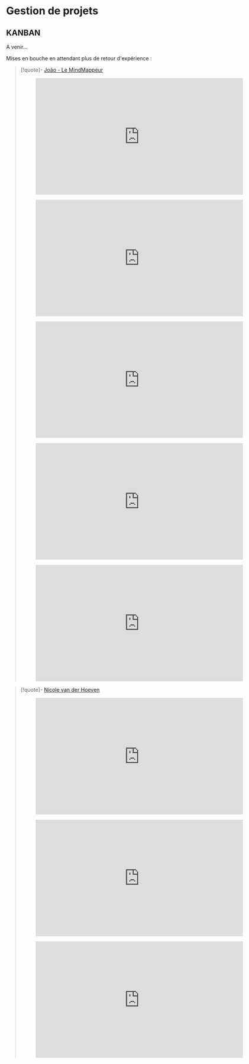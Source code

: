 # Gestion de projets

## KANBAN


<!--
[google.com/search?q=kanban&rlz=1C1CHBF_frFR845FR845&oq=kanban&aqs=chrome..69i57j0i433i512j0i512l3j69i60l3.3175j0j7&sourceid=chrome&ie=UTF-8](https://www.google.com/search?q=kanban&rlz=1C1CHBF_frFR845FR845&oq=kanban&aqs=chrome..69i57j0i433i512j0i512l3j69i60l3.3175j0j7&sourceid=chrome&ie=UTF-8)

[https://fr.wikipedia.org/wiki/Kanban_(développement)](https://fr.wikipedia.org/wiki/Kanban_(d%C3%A9veloppement))

[kanbanize.com/fr/ressources/debuter-avec/methode-kanban](https://kanbanize.com/fr/ressources/debuter-avec/methode-kanban)

https://www.atlassian.com/fr/agile/kanban

[cadremploi.fr/editorial/conseils/conseils-carriere/detail/article/jose-pas-demander-mais-c-est-quoi-la-methode-kanban.html](https://www.cadremploi.fr/editorial/conseils/conseils-carriere/detail/article/jose-pas-demander-mais-c-est-quoi-la-methode-kanban.html)

https://www.merci-app.com/article/kanban

https://www.amalo-recrutement.fr/blog/kanban/

https://organisologie.com/comment-sorganiser/comment-atteindre-ses-objectifs/plan-action/methode-kanban-toyota-contenu/
-->


A venir...

Mises en bouche en attendant plus de retour d'expérience :

>[!quote]- [João - Le MindMappeur](https://www.youtube.com/c/LeMindMappeur)
><center><figure><iframe width="560" height="315" src="https://www.youtube.com/embed/WRkvdtm7ybw" title="YouTube video player" frameborder="0" allow="accelerometer; autoplay; clipboard-write; encrypted-media; gyroscope; picture-in-picture" allowfullscreen></iframe></figure></center>
><center><figure><iframe width="560" height="315" src="https://www.youtube-nocookie.com/embed/LPxyEJeVsPg" title="YouTube video player" frameborder="0" allow="accelerometer; autoplay; clipboard-write; encrypted-media; gyroscope; picture-in-picture" allowfullscreen></iframe></figure></center>
><center><figure><iframe width="560" height="315" src="https://www.youtube.com/embed/PSo2XkKHpWo" title="YouTube video player" frameborder="0" allow="accelerometer; autoplay; clipboard-write; encrypted-media; gyroscope; picture-in-picture" allowfullscreen></iframe></figure></center>
><center><figure><iframe width="560" height="315" src="https://www.youtube-nocookie.com/embed/NIFeiwnQpGs" title="YouTube video player" frameborder="0" allow="accelerometer; autoplay; clipboard-write; encrypted-media; gyroscope; picture-in-picture" allowfullscreen></iframe></figure></center>
><center><figure><iframe width="560" height="315" src="https://www.youtube-nocookie.com/embed/-Fd1y0Is4wc" title="YouTube video player" frameborder="0" allow="accelerometer; autoplay; clipboard-write; encrypted-media; gyroscope; picture-in-picture" allowfullscreen></iframe></figure></center>


>[!quote]- [Nicole van der Hoeven](https://www.youtube.com/c/NicolevanderHoeven)
><center><figure><iframe width="560" height="315" src="https://www.youtube-nocookie.com/embed/ccN5vJzXwvo" title="YouTube video player" frameborder="0" allow="accelerometer; autoplay; clipboard-write; encrypted-media; gyroscope; picture-in-picture" allowfullscreen></iframe></figure></center>
><center><figure><iframe width="560" height="315" src="https://www.youtube-nocookie.com/embed/ODhHTngIMJE" title="YouTube video player" frameborder="0" allow="accelerometer; autoplay; clipboard-write; encrypted-media; gyroscope; picture-in-picture" allowfullscreen></iframe></figure></center>
><center><figure><iframe width="560" height="315" src="https://www.youtube-nocookie.com/embed/T2Aeaq4sk7M" title="YouTube video player" frameborder="0" allow="accelerometer; autoplay; clipboard-write; encrypted-media; gyroscope; picture-in-picture" allowfullscreen></iframe></figure></center>

